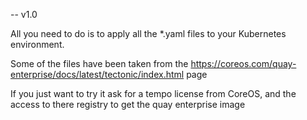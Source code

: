 -- v1.0

All you need to do is to apply all the *.yaml files to your Kubernetes environment.

Some of the files have been taken from the https://coreos.com/quay-enterprise/docs/latest/tectonic/index.html page

If you just want to try it ask for a tempo license from CoreOS, and the access to there registry to get the quay enterprise image
